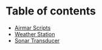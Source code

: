 # Table of contents

* [Airmar Scripts](README.md)
* [Weather Station](weather-station.md)
* [Sonar Transducer](sonar-transducer.md)
